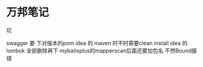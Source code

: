 
# 万邦笔记

坑

swagger 要 下对版本的pom
idea 的 maven 时不时需要clean install
idea 的 lombok 全部删除再下
mybatisplus的mapperscan后面还要加包名 不然Bound报错



